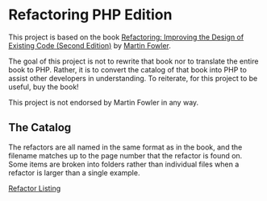 # Refactoring PHP Edition

This project is based on the
book [Refactoring: Improving the Design of Existing Code (Second Edition)](https://www.amazon.com/Refactoring-Improving-Existing-Addison-Wesley-Signature/dp/0134757599)
by [Martin Fowler](https://twitter.com/martinfowler).

The goal of this project is not to rewrite that book nor to translate the entire book to PHP. Rather, it is to convert
the catalog of that book into PHP to assist other developers in understanding. To reiterate, for this project to be
useful, buy the book!

This project is not endorsed by Martin Fowler in any way.

## The Catalog

The refactors are all named in the same format as in the book, and the filename matches up to the page number that the
refactor is found on. Some items are broken into folders rather than individual files when a refactor is larger than a
single example.

[Refactor Listing](Catalog/Refactor_Listing.md)